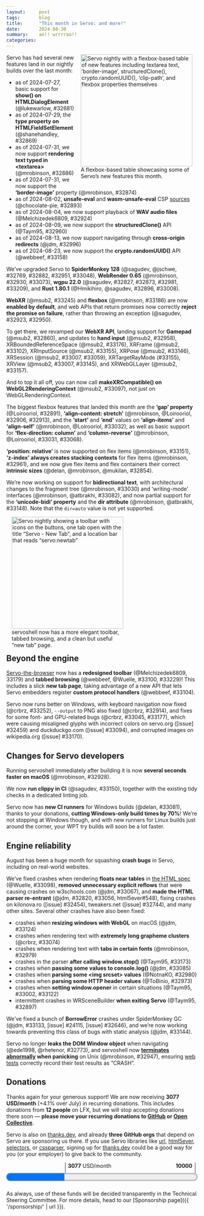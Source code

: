 ```yaml
---
layout:     post
tags:       blog
title:      "This month in Servo: and more!"
date:       2024-08-30
summary:    ao!! wrrrrao!!
categories:
---
```


<figure class="_figr"><a href="{{ '/img/blog/features-august-2024.png' | url }}"><img src="{{ '/img/blog/features-august-2024.png' | url }}"
    alt="Servo nightly with a flexbox-based table of new features including textarea text, ‘border-image’, structuredClone(), crypto.randomUUID(), ‘clip-path’, and flexbox properties themselves"></a>
<figcaption>A flexbox-based table showcasing some of Servo’s new features this month.</figcaption></figure>

Servo has had several new features land in our nightly builds over the last month:

- as of 2024-07-27, basic support for **show() on HTMLDialogElement** (@lukewarlow, #32681)
- as of 2024-07-29, the **type property on HTMLFieldSetElement** (@shanehandley, #32869)
- as of 2024-07-31, we now support **rendering text typed in &lt;textarea>** (@mrobinson, #32886)
- as of 2024-07-31, we now support the **‘border-image’** property (@mrobinson, #32874)
- as of 2024-08-02, **unsafe-eval** and **wasm-unsafe-eval** CSP [sources](https://developer.mozilla.org/en-US/docs/Web/HTTP/Headers/Content-Security-Policy/Sources) (@chocolate-pie, #32893)
- as of 2024-08-04, we now support playback of **WAV audio files** (@Melchizedek6809, #32924)
- as of 2024-08-09, we now support the **structuredClone()** API (@Taym95, #32960)
- as of 2024-08-13, we now support navigating through **cross-origin redirects** (@jdm, #32996)
- as of 2024-08-23, we now support the **crypto.randomUUID()** API (@webbeef, #33158)

We’ve upgraded Servo to **SpiderMonkey 128** (@sagudev, @jschwe, #32769, #32882, #32951, #33048), **WebRender 0.65** (@mrobinson, #32930, #33073), **wgpu 22.0** (@sagudev, #32827, #32873, #32981, #33209), and **Rust 1.80.1** (@Hmikihiro, @sagudev, #32896, #33008).

**WebXR** (@msub2, #33245) and **flexbox** (@mrobinson, #33186) are now **enabled by default**, and web APIs that return promises now correctly **reject the promise on failure**, rather than throwing an exception (@sagudev, #32923, #32950).

To get there, we revamped our **WebXR API**, landing support for **Gamepad** (@msub2, #32860), and updates to **hand input** (@msub2, #32958), XRBoundedReferenceSpace (@msub2, #33176), XRFrame (@msub2, #33102), XRInputSource (@msub2, #33155), XRPose (@msub2, #33146), XRSession (@msub2, #33007, #33059), XRTargetRayMode (#33155), XRView (@msub2, #33007, #33145), and XRWebGLLayer (@msub2, #33157).

And to top it all off, you can now call **makeXRCompatible() on WebGL2RenderingContext** (@msub2, #33097), not just on WebGLRenderingContext.

The biggest flexbox features that landed this month are the **‘gap’ property** (@Loirooriol, #32891), **‘align-content: stretch’** (@mrobinson, @Loirooriol, #32906, #32913), and the **‘start’** and **‘end’** values on **‘align-items’** and **‘align-self’** (@mrobinson, @Loirooriol, #33032), as well as basic support for **‘flex-direction: column’** and **‘column-reverse’** (@mrobinson, @Loirooriol, #33031, #33068).

**‘position: relative’** is now supported on flex items (@mrobinson, #33151), **‘z-index’ always creates stacking contexts** for flex items (@mrobinson, #32961), and we now give flex items and flex containers their correct **intrinsic sizes** (@delan, @mrobinson, @mukilan, #32854).

We’re now working on support for **bidirectional text**, with architectural changes to the fragment tree (@mrobinson, #33030) and ‘writing-mode’ interfaces (@mrobinson, @atbrakhi, #33082), and now partial support for the **‘unicode-bidi’ property** and the **dir attribute** (@mrobinson, @atbrakhi, #33148).
Note that the `dir=auto` value is not yet supported.

<figure class="_figl"><a href="{{ '/img/blog/servoshell-august-2024.png' | url }}"><img src="{{ '/img/blog/servoshell-august-2024.png' | url }}"
    alt="Servo nightly showing a toolbar with icons on the buttons, one tab open with the title “Servo - New Tab”, and a location bar that reads “servo:newtab”"></a>
<figcaption>servoshell now has a more elegant toolbar, tabbed browsing, and a clean but useful “new tab” page.</figcaption></figure>

## <span class=_floatmin></span>Beyond the engine

[Servo-the-browser](https://book.servo.org/running-servoshell.html) now has a **redesigned toolbar** (@Melchizedek6809, 33179) and **tabbed browsing** (@webbeef, @Wuelle, #33100, #33229)!
This includes a slick **new tab page**, taking advantage of a new API that lets Servo embedders register **custom protocol handlers** (@webbeef, #33104).

Servo now runs better on Windows, with keyboard navigation now fixed (@crbrz, #33252), `--output` to PNG also fixed (@crbrz, #32914), and fixes for some font- and GPU-related bugs (@crbrz, #33045, #33177), which were causing misaligned glyphs with incorrect colors on servo<!-- no link -->.org ([issue] #32459) and duckduckgo<!-- no link -->.com ([issue] #33094), and corrupted images on wikipedia<!-- no link -->.org ([issue] #33170).

## Changes for Servo developers

Running servoshell immediately after building it is now **several seconds faster on macOS** (@mrobinson, #32928).

We now **run clippy in CI** (@sagudev, #33150), together with the existing tidy checks in a dedicated linting job.

Servo now has **new CI runners** for Windows builds (@delan, #33081), thanks to your donations, **cutting Windows-only build times by 70%**!
We’re not stopping at Windows though, and with new runners for Linux builds just around the corner, your WPT try builds will soon be a lot faster.

## Engine reliability

August has been a huge month for squashing **crash bugs** in Servo, including on real-world websites.

We’ve fixed crashes when rendering **floats near tables** in [the HTML spec](https://html.spec.whatwg.org) (@Wuelle, #33098), **removed unnecessary explicit reflows** that were causing crashes on w3schools<!-- no link -->.com (@jdm, #33067), and **made the HTML parser re-entrant** (@jdm, #32820, #33056, html5ever#548), fixing crashes on kilonova<!-- no link -->.ro ([issue] #32454), tweakers<!-- no link -->.net ([issue] #32744), and many other sites.
Several other crashes have also been fixed:

- crashes when **resizing windows with WebGL** on macOS (@jdm, #33124)
- crashes when rendering text with **extremely long grapheme clusters** (@crbrz, #33074)
- crashes when rendering text with **tabs in certain fonts** (@mrobinson, #32979)
- crashes in the parser **after calling window.stop()** (@Taym95, #33173)
- crashes when **passing some values to console.log()** (@jdm, #33085)
- crashes when **parsing some &lt;img srcset> values** (@NotnaKO, #32980)
- crashes when **parsing some HTTP header values** (@ToBinio, #32973)
- crashes when **setting window.opener** in certain situations (@Taym95, #33002, #33122)
- intermittent crashes in WRSceneBuilder **when exiting Servo** (@Taym95, #32897)

We’ve fixed a bunch of **BorrowError** crashes under SpiderMonkey GC (@jdm, #33133, [issue] #24115, [issue] #32646), and we’re now working towards preventing this class of bugs with static analysis (@jdm, #33144).

Servo no longer **leaks the DOM Window object** when navigating (@ede1998, @rhetenor, #32773), and servoshell now **[terminates abnormally](https://pubs.opengroup.org/onlinepubs/9799919799/functions/V2_chap02.html#tag_16_04_03_01) when panicking** on Unix (@mrobinson, #32947), ensuring [web tests](https://book.servo.org/hacking/testing.html) correctly record their test results as “CRASH”.

## Donations

Thanks again for your generous support!
We are now receiving **3077 USD/month** (+4.1% over July) in recurring donations.
This includes donations from **12 people** on LFX, but we will stop accepting donations there soon — **please move your recurring donations to [GitHub](https://github.com/sponsors/servo) or [Open Collective](https://opencollective.com/servo)**.

Servo is also on [thanks.dev](https://thanks.dev), and already **three GitHub orgs** that depend on Servo are sponsoring us there.
If you use Servo libraries like [url](https://crates.io/crates/url/reverse_dependencies), [html5ever](https://crates.io/crates/html5ever/reverse_dependencies), [selectors](https://crates.io/crates/selectors/reverse_dependencies), or [cssparser](https://crates.io/crates/cssparser/reverse_dependencies), signing up for [thanks.dev](https://thanks.dev) could be a good way for you (or your employer) to give back to the community.

<figure class="_fig" style="width: 100%; margin: 1em 0;"><div class="_flex" style="height: calc(1lh + 3em); flex-flow: column nowrap; text-align: left;">
    <div style="position: relative; text-align: right;">
        <div style="position: absolute; margin-left: calc(100% * 3077 / 10000); padding-left: 0.5em;"><strong>3077</strong> USD/month</div>
        <div style="position: absolute; margin-left: calc(100% * 3077 / 10000); height: calc(1lh + 1.5em); border-left: 1px solid;"></div>
        <div style="position: absolute; margin-left: calc(100% - 0.5em); height: calc(1lh + 1.5em); border-left: 1px solid;"></div>
        <div style="padding-right: 1em;"><strong>10000</strong><!-- USD/month --></div>
    </div>
    <progress value="3077" max="10000" style="transform: scale(3); transform-origin: top left; width: calc(100% / 3);"></progress>
</div></figure>

As always, use of these funds will be decided transparently in the Technical Steering Committee.
For more details, head to our [Sponsorship page]({{ '/sponsorship/' | url }}).

<!--
- DONE donations 3077/month (+4.1%)
    - DONE opencollective 1637.00/month
    - DONE github 1313.00/month
    - DONE lfx 127.00/month (10+10+10+10+10+10+25+5+12+5+10+10)
    - DONE self-hosted ci runners
- upgrades
    - DONE mozjs 115 → 128 32769 32882 32951 33048
    - DONE webrender 0.64 → 0.65 32930 33073
    - DONE wgpu 22 32827 32873 32981 33209
        - better exception handling 32925
    - DONE rust 1.78.0 → 1.80.1 32896 33008
- rendering
    - DONE typing in textarea 32886
    - DONE wav playback 32924
    - DONE cross-origin redirects 32996
    - ‘clip-path: [<basic-shape> || <shape-box>]’ 33107
    - DONE flex
        - DONE column mode 33031 33068
        - DONE ‘gap’ 32891
        - DONE ‘align-content: stretch’ 32906
        - DONE ‘align-(items|content): (start|end)’ 33032
        - DONE ‘position: relative’ 33151
        - DONE intrinsic sizes 32854
        - DONE ‘z-index’ stacking context fix 32961
        - DONE subpixel fix 32913
        - DONE flexbox enabled by default 33186
    - DONE bidi
        - DONE physical geometry 33030
        - DONE ‘writing-mode’ access 33082
        - DONE basic support for dir attribute and ‘unicode-bidi’ 33148
    - DONE ‘border-image’ 32874
    - DONE structuredClone() 32960
    - DONE crypto.randomUUID() 33158
    - DONE promise rejection 32923 32950
    - webaudio IIRFilterNode 33001
    - DONE webxr XRInputSource.gamepad 32860
    - DONE webxr XRBoundedReferenceSpace 33176
    - DONE webxr XRSession.interactionMode XRView.isFirstPersonObserver 33007
    - DONE webxr hand input XRFrame XRHandJoint XRHand XRJointSpace 32958
    - DONE webxr XRSession 33059
    - DONE webxr makeXRCompatible now works on WebGL2RenderingContext 33097
    - DONE webxr recommendedViewportScale requestViewportScale XRView 33145
    - DONE webxr predictedDisplayTime XRFrame 33102
    - DONE webxr fixedFoveation getNativeFramebufferScaleFactor 33157
    - DONE webxr XRTargetRayMode XRInputSource 33155
    - DONE webxr XRPose 33146
    - webgpu createComputePipelineAsync() createRenderPipelineAsync() 32636
    - DONE csp unsafe-eval wasm-unsafe-eval 32893
    - DONE basic support for show() method on HTMLDialogElement 32681
    - DONE type property on HTMLFieldSetElement 32869
    - non-tree-structural pseudo-classes 33165
    - DONE webxr enabled by default 33245
- embedding
    - DONE custom protocol handlers 33104
    - additional webrender surfaces 32933
- devtools
    - html tree 32655
    - text nodes? 32884
    - attributes 32888
    - style inspector and computed tab 33025
- DONE servoshell
    - DONE redesigned toolbar 33179
    - DONE tabs 33100 33229
- dev
    - watch out! mediafire fix.rar 33201
    - DONE clippy ci 33150
    - DONE faster build-then-run on macos 32928
    - DONE self-hosted ci runners windows 33081
- platform support
    - DONE windows text/image rendering fixes 33045 33177
    - DONE windows --output to png fix 32914
    - musl? background hang monitor 33153
- DONE rendering/crashes
    - document ordering 32574
    - DONE html parser reentrancy! 32820 33056
    - DONE forced reflows 33067
- DONE crashes and reliability
    - DONE panics now look like crashes in tests 32947
    - DONE gc borrow hazards 33133
        - DONE static analysis 33144
    - DONE resizing window macos 33124
    - DONE large grapheme clusters 33074
    - DONE tabs with certain fonts 32979
    - DONE aborting parser 33173
    - DONE console.log 33085
    - DONE srcset 32980
    - DONE set() method on Headers 32973
    - DONE window.opener setter 33002 33122
    - DONE table layout 33098
    - DONE webrender shutdown 32897
    - iframe removed 32782
    - new AudioContext() with unsupported sampleRate 33023
    - DONE leak CreateProxyWindowHandler 32773
- bustage
    - nixpkgs 32945
    - spaces windows 32936
    - non-ascii windows 32949
    - ci android 32907 32927
    - building for ohos 33029
    - macos apple silicon 33190 33200
- cleanups
    - lazy_static 33046 33047 33049 33060 33065 33078
    - once_cell 33080
    - syn dedupe 33038

>>> 2024-07-26T06:07:44Z
    bc1c71bd4df9424e4cceed9dc8cc38efc591095b	https://github.com/servo/servo/pull/32857	build(deps): bump serde_spanned from 0.6.6 to 0.6.7 (#32857)
    f91792d9c33dc23a7f0d67b0d370ec59f39ca85e	https://github.com/servo/servo/pull/32856	build(deps): bump env_filter from 0.1.1 to 0.1.2 (#32856)
    4afa382733517e2c875744ab922ab36caf80ed19	https://github.com/servo/servo/pull/32855	build(deps): bump toml_datetime from 0.6.6 to 0.6.7 (#32855)
+   ad74bfc4ea70f052939163f2404bf543131d06d3	https://github.com/servo/servo/pull/32827	webgpu: Update wgpu to 22.0 (#32827)
>>> 2024-07-27T06:02:22Z
    9f151faf1d97b90e1e07e8a21861a2d5050ab73f	https://github.com/servo/servo/pull/32865	build(deps): bump webxr from `11a3727` to `89d7027` (#32865)
    bdc07eab752a462379f881cdad5a4e3c8ad78d28	https://github.com/servo/servo/pull/32864	build(deps): bump version_check from 0.9.4 to 0.9.5 (#32864)
    b6f1e3b22d076a9b52691bf641fe4ba55df4470f	https://github.com/servo/servo/pull/32861	dependencies: Upgrade `cookie` and rename Servo's `Cookie` to `ServoCookie` (#32861)
+   8f377a0cb144b32182938f2210360a9a124e2b16	https://github.com/servo/servo/pull/32681	Partially implement dialog.show() (#32681)
+   902bf5733139ba6269e4f10c52ae62e0eea4a4c0	https://github.com/servo/servo/pull/32655	DevTools: Show HTML tree (#32655)
    f7448b5d6121339508a5cbc31e1da2db704da371	https://github.com/servo/servo/pull/32862	Remove the WebXR dependency on ancient `time@0.1` crate (#32862)
    eac54183c154ca044f98e9d74aa51892f73c0085	https://github.com/servo/servo/pull/32859	clippy: components/script/realms (#32859)
>>> 2024-07-28T06:08:04Z
>>> 2024-07-29T06:08:11Z
+   ed8def28960fd64fa0d00bd67731d594c1042747	https://github.com/servo/servo/pull/32869	Add the type IDL attribute to htmlfieldsetelement (#32869)
    bc75bf4cfa42d627309bd003dbb6dab3f3233dfd	https://github.com/servo/servo/pull/32868	Remove treatment of whitespace in the construction of a for data entry list, move it to the encoding stage (#32868)
>>> 2024-07-30T06:05:57Z
+   29a4cca42d01ab7acf6610362cd1165d2c2e85f7	https://github.com/servo/servo/pull/32882	Update mozjs again (#32882)
    a295c3e8aac1afa76307595613feb9ce8e2398ae	https://github.com/servo/servo/pull/32881	build(deps): bump serde_json from 1.0.120 to 1.0.121 (#32881)
    4fa1daa2451270018f14acc64ce88db0c824e323	https://github.com/servo/servo/pull/32879	build(deps): bump tokio from 1.39.1 to 1.39.2 (#32879)
    15f7db273f8ec987c19429ac9ba01bb626cf93b8	https://github.com/servo/servo/pull/32878	build(deps): bump cc from 1.1.6 to 1.1.7 (#32878)
    d8c09b8b1412dab29f5584e0691423e0b976458e	https://github.com/servo/servo/pull/32876	build(deps): bump num_enum from 0.7.2 to 0.7.3 (#32876)
    33bf31f2122322a5df3d090e2fe6e23ad14cc423	https://github.com/servo/servo/pull/32877	build(deps): bump webxr from `89d7027` to `93ee726` (#32877)
+   c5fe64a59454be739f9d09a088f900656965f559	https://github.com/servo/servo/pull/32873	webgpu: update wgpu again (#32873)
    976850d92de1dfcf80a06428f9491fa64241f347	https://github.com/servo/servo/pull/32875	Fix debugmozjs compilation (#32875)
+   d132a0273d17a140a916bb4c73cdb1d81fee1d2d	https://github.com/servo/servo/pull/32769	Update mozjs (SpiderMonkey) to 128.0 (#32769)
>>> 2024-07-31T06:02:33Z
    f86493cd7ef78a0a7bbe78f0047cd695d4f956e2	https://github.com/servo/servo/pull/32890	Enable flexbox for css-align tests (#32890)
    c69d59259e06490de002e00c084a5b59e1c14e7f	https://github.com/servo/servo/pull/32894	build(deps): bump ppv-lite86 from 0.2.17 to 0.2.19 (#32894)
    506096222fe127a7b10974c1cf49580f08276db0	https://github.com/servo/servo/pull/32895	build(deps): bump toml_datetime from 0.6.7 to 0.6.8 (#32895)
+   a64f75b62f3cd1c12219dbb44ac40c1104de63ef	https://github.com/servo/servo/pull/32886	layout: Fix display of new text in `textarea` elements (#32886)
+   c06a6a764ea568be5faade665302aa23ca64304c	https://github.com/servo/servo/pull/32884	DevTools: Inline text and clean whitespace (#32884)
+   e23dc0bf6f5ed6dec0537a3f4f1c668937c87246	https://github.com/servo/servo/pull/32874	layout: Port `border-image` support for legacy layout (#32874)
>>> 2024-08-01T06:14:12Z
    b4e1ec441254daf2df75f84347480a9afb9f4779	https://github.com/servo/servo/pull/32902	build(deps): bump bytemuck from 1.16.1 to 1.16.3 (#32902)
    b94e7e00a900834626ed0dab4e7fb45dc6bbf2f0	https://github.com/servo/servo/pull/32901	build(deps): bump bytes from 1.6.1 to 1.7.0 (#32901)
    4a7b50fedb840e123da21044c08e89f2165f6da3	https://github.com/servo/servo/pull/32900	build(deps): bump target-lexicon from 0.12.15 to 0.12.16 (#32900)
+   ca6169990ea8b429bbb8c11e4dcc9d8c6f59c7dd	https://github.com/servo/servo/pull/32891	Implement gaps in flexbox layout (#32891)
>>> 2024-08-02T06:17:24Z
+   5963695664a6c0112bded05c9af9bbfa2224d411	https://github.com/servo/servo/pull/32773	fix: Memory leak from CreateProxyWindowHandler (#32773)
    501950c2e33d421ad1a38fa095fa7aae610fd3aa	https://github.com/servo/servo/pull/32908	build(deps): bump indexmap from 2.2.6 to 2.3.0 (#32908)
+   92866ab911cb65d09b6b46bc1fb26868854cbafe	https://github.com/servo/servo/pull/32893	enhance: Add support for `unsafe-eval` and `wasm-unsafe-eval` (#32893)
+   2cf207ddc8133f1abb85704d2d0eee9e26b52723	https://github.com/servo/servo/pull/32907	Free some space on android runners (#32907)
    0ff4398380c58d2402765c0ca017c0d12b25cd5c	https://github.com/servo/servo/pull/32905	Update mozjs to fix enforcerange for 64bit numbers (#32905)
>>> 2024-08-03T06:12:23Z
    1e510e8de7ae6d9e2c490362dbfb935374e233f5	https://github.com/servo/servo/pull/32918	build(deps): bump regex from 1.10.5 to 1.10.6 (#32918)
    69a716a4ce1518aced772b2f343edf13e6e0144c	https://github.com/servo/servo/pull/32919	build(deps): bump bytes from 1.7.0 to 1.7.1 (#32919)
    3699aa0c185a38b682dfd916e99e2d0f0347f28b	https://github.com/servo/servo/pull/32916	build(deps): bump serde_json from 1.0.121 to 1.0.122 (#32916)
    72b3fd56e165f80b92ba35b787d4aa7899f6cc8c	https://github.com/servo/servo/pull/32910	script: Fix two build warnings about unused imports (#32910)
+   974c9dc89a70ff341c19d751a8d7c00c81989dea	https://github.com/servo/servo/pull/32854	layout: Compute intrinsic sizes for flex items and flex containers (#32854)
    7495ba20a51fb2bea033d115e98db5ea07e68a4b	https://github.com/servo/servo/pull/32909	Select servo feature on servo_arc (#32909)
>>> 2024-08-04T06:06:53Z
+   7c2c383bb1fb15dfeea1e0f33af2e42b407af4e1	https://github.com/servo/servo/pull/32914	Fix save to image on Windows (#32914)
    bb176514c64b50011ee0be5cfb10f0cbce48cd93	https://github.com/servo/servo/pull/32926	Pass AppInfo to OpenXrDiscovery (#32926)
+   f3fe11c382d85f47f2adf3099a3b92c4202c52f1	https://github.com/servo/servo/pull/32924	Enabled WAV decoding support in gstreamer (#32924)
+   f3bec0aed386615e850b9e24b74c697624c32bce	https://github.com/servo/servo/pull/32923	bindings: Convert certain Exceptions into Promise rejections (#32923)
+   fd832816572e26cafb8207d3710bd704f2617758	https://github.com/servo/servo/pull/32860	Implement WebXR Gamepads Module (#32860)
    0672eca7496bd54001e4625f7987d3e4053a3914	https://github.com/servo/servo/pull/32917	build(deps): bump malloc_size_of_derive from 0.1.2 to 0.1.3 (#32917)
>>> 2024-08-05T06:07:48Z
+   5e59988c87c40e84b0228021798455175699e824	https://github.com/servo/servo/pull/32925	webgpu: Use wgpu's instead of string errors and update limits handling (#32925)
+   b366a02318def70948f8ff6ed321e433b721ece4	https://github.com/servo/servo/pull/32928	build: Speed up first run after build on macOS (#32928)
+   8052027dd497241157fc74365c5c78fde028b8a0	https://github.com/servo/servo/pull/32927	ci: allow android builds on forks to skip keystore configuration (#32927)
>>> 2024-08-06T06:08:20Z
+   b50c1cfaaab6eb7bbef4327a7cdca540a29cbddb	https://github.com/servo/servo/pull/32945	Nix: Bump nixpkgs (#32945)
    1e30642d75bac6f545803d50a08a4d8f79aae123	https://github.com/servo/servo/pull/32944	build(deps): bump ttf-parser from 0.24.0 to 0.24.1 (#32944)
    83821fdec51918b0829e2fba5cbb86fe425e24ee	https://github.com/servo/servo/pull/32943	build(deps): bump xml-rs from 0.8.20 to 0.8.21 (#32943)
    a33b66ade5f577e0d85483ca10ec232f361d2d27	https://github.com/servo/servo/pull/32941	build(deps): bump serde_test from 1.0.176 to 1.0.177 (#32941)
    551fbdd092dab4013b667238174118b96a195275	https://github.com/servo/servo/pull/32940	build(deps): bump ppv-lite86 from 0.2.19 to 0.2.20 (#32940)
    a348e68086cd2628e316388f46692cc8d99fa59f	https://github.com/servo/servo/pull/32939	build(deps): bump flate2 from 1.0.30 to 1.0.31 (#32939)
    2443b1784855fe7c4b849aee4338bc5706331462	https://github.com/servo/servo/pull/32938	build(deps): bump tempfile from 3.10.1 to 3.11.0 (#32938)
    6ae64b2716285d419fc6dcce65e2a82a2cea03cd	https://github.com/servo/servo/pull/32937	build(deps): bump scc from 2.1.7 to 2.1.8 (#32937)
+   0ce9ce8dc02a9812795174890b507a7a7fb72fd4	https://github.com/servo/servo/pull/32936	mach: Add support for paths with spaces on Windows (#32936)
+   f1602005a085ec279a7280ccae1ea3ceffdb0eca	https://github.com/servo/servo/pull/32930	deps: Upgrade to WebRender 0.65 (#32930)
+   babc844c93755e032e724adb81cfb235090c4fdb	https://github.com/servo/servo/pull/32888	DevTools: Allow modification of attributes (#32888)
+   4d49b04668c3793bbb5dd8460a9d6f55d7f6538e	https://github.com/servo/servo/pull/32933	Add surface methods to RenderingContext (#32933)
    45aa296b2658e47eea38134298351a20a74e0fa6	https://github.com/servo/servo/pull/32932	build: Fix a print statement when repackaging GStreamer (#32932)
    10b06f01292a4d9b7d73a41fe134ad355e05b2a0	https://github.com/servo/servo/pull/32911	layout: Improve documentation and code structure in `FlexItemBox::automatic_min_size` (#32911)
>>> 2024-08-07T06:24:11Z
+   a3f588832b104421030c162cd782df02b055bf08	https://github.com/servo/servo/pull/32951	Bump mozjs-sys to 128.0-6 (#32951)
    d2e620e03e5bf90710e2b2dad19514ace945548b	https://github.com/servo/servo/pull/32955	build(deps): bump bytemuck from 1.16.1 to 1.16.3 (#32955)
    63265b8c475dd333ab26c2647d7ec6c2a0a17417	https://github.com/servo/servo/pull/32954	build(deps): bump target-lexicon from 0.12.15 to 0.12.16 (#32954)
+   c9fbe018f18d1cff8a4b30261ea4b1e981ef435b	https://github.com/servo/servo/pull/32947	testing: Trigger a crash more reliably when panicking and hard fail is active (#32947)
    89d20fc40116e9a35ed4fe2b5ee07e0382babc19	https://github.com/servo/servo/pull/32953	build(deps): bump toml_datetime from 0.6.7 to 0.6.8 (#32953)
    49aa129d22a8d9c61aceb638e9c58f7ff79b512b	https://github.com/servo/servo/pull/32952	build(deps): bump scc from 2.1.8 to 2.1.9 (#32952)
+   68f4b359c53b241e0ef82b640e84d8de70cfb805	https://github.com/servo/servo/pull/32950	Add exception to rejection logic in `generic_call` (#32950)
+   1d464a576a6506196ff10e2c5bbee1969272fc54	https://github.com/servo/servo/pull/32906	layout: Add support for `align-content: stretch` (#32906)
+   3800922cde6f1c5698a931183de9dbcd3d5d7e4e	https://github.com/servo/servo/pull/32897	Fix panic in Webrender during shutdown (#32897)
+   28430bad0e7a4d4c11710d61fbaf1c598bffa87d	https://github.com/servo/servo/pull/32949	Fix visual_studio.py to call vswhere with -utf8 (#32949)
    3f339d6856283dc4839f6378df5df1ddbedcb5d6	https://github.com/servo/servo/pull/32946	webrender_traits: update closure in with_front_buffer to FnOnce (#32946)
    23df681479e20d099abae2852c2107b395fb09a1	https://github.com/servo/servo/pull/32942	build(deps): bump winapi-util from 0.1.8 to 0.1.9 (#32942)
>>> 2024-08-08T06:07:41Z
    1379cd5779657774a14303ff26269df2a03bb3aa	https://github.com/servo/servo/pull/32965	build(deps): bump tempfile from 3.11.0 to 3.12.0 (#32965)
    db23bc7b121e85c79ab5fb93a55f9b751352e542	https://github.com/servo/servo/pull/32964	build(deps): bump object from 0.36.2 to 0.36.3 (#32964)
    206d515c32b4541be59d8a0f1f88c5b7ca2ffa25	https://github.com/servo/servo/pull/32963	build(deps): bump cc from 1.1.7 to 1.1.8 (#32963)
+   3fca6e015f1f0e9e375a87d41f37fe56720cfaa5	https://github.com/servo/servo/pull/32782	script: Properly handle removed iframes in `GlobalScope::get_referrer` (#32782)
    9cb0e74cdca0c42b8c47a555de24eb1caffbca14	https://github.com/servo/servo/pull/32959	Update web-platform-tests to revision b'3634d5a63f2fa3969616396d95537c91c3348fe5' (#32959)
+   3c271fb2989fa838473ab006397c7a9d8c3b4b21	https://github.com/servo/servo/pull/32896	Update to rust 1.80.0 (#32896)
>>> 2024-08-09T06:15:38Z
+   24b1404d12be64db5b173f5648de71a1bcf7792e	https://github.com/servo/servo/pull/32981	Update wgpu (#32981)
    77ce73e4c60b180f2d951abb1e85008c73c10524	https://github.com/servo/servo/pull/32983	build(deps): bump serde from 1.0.204 to 1.0.205 (#32983)
+   8fab6911d16577bf98f5179dab7e0d75e57bc5ba	https://github.com/servo/servo/pull/32973	script: dont unwrap in header set (#32973)
+   b8cf0cf9afa03d5e2ba3f8a4727e4de00ab63eb2	https://github.com/servo/servo/pull/32636	webgpu: Implement proper async pipeline creation and GPUPipelineError (#32636)
+   08eb4faf4d2805283137a19739b092cd7ddff600	https://github.com/servo/servo/pull/32960	Initial structuredClone implementation (#32960)
    f989d3776eca7c4a21f03a406a11c1b1228b285e	https://github.com/servo/servo/pull/32966	separate Queue&Device Id (#32966)
    a5df51ea56dd7116b5fb95acd9c88f123bdebbfc	https://github.com/servo/servo/pull/32956	Refine crown annotations for HTML parser. (#32956)
>>> 2024-08-10T06:15:44Z
    2ebb71f08a9e2521a2fd277c2bc2b54b9e21dd8d	https://github.com/servo/servo/pull/32991	Set the cfg properly for the production-stripped profile (#32991)
+   a1d3649f7c282aec9220ab67b203297fe33e5a07	https://github.com/servo/servo/pull/32574	Fix ordering of documents (#32574)
    c6a6319502c3df4bf401d394a27854aa1f267658	https://github.com/servo/servo/pull/32982	build(deps): bump windows-sys from 0.52.0 to 0.59.0 (#32982)
    4eae4e29fa92d1684e5a1dcff1d4a12020a284af	https://github.com/servo/servo/pull/32984	Fix incorrect target_os value. (#32984)
>>> 2024-08-11T06:01:54Z
    1af3ad8a7466a372c9e9f39f0d06e973a75a427e	https://github.com/servo/servo/pull/33000	Update web-platform-tests to revision b'3b3beee1bf2469013583bafe702f2d4821d76c1f' (#33000)
    71898dae179df6b873994211611aee4884cdc974	https://github.com/servo/servo/pull/32993	build(deps): bump filetime from 0.2.23 to 0.2.24 (#32993)
    1a58dba03ecaa5b67df47b3e7c7c592cadb6f145	https://github.com/servo/servo/pull/32998	Use correct feature name for JS backtraces. (#32998)
>>> 2024-08-12T06:18:51Z
+   5520a9eb5089d8441718162452848159ed51ffca	https://github.com/servo/servo/pull/33001	webaudio: Implement IIRFilterNode (#33001)
>>> 2024-08-13T06:24:20Z
    4744debdfd5e829c753c46a7f8088576b79dbd96	https://github.com/servo/servo/pull/33021	build(deps): bump serde_json from 1.0.122 to 1.0.124 (#33021)
    2d52b51e763a487016d2a5d95be5fd61f32ef60e	https://github.com/servo/servo/pull/33019	build(deps): bump xcursor from 0.3.6 to 0.3.8 (#33019)
    f33190ae7943660abe247a35c07d989a72139544	https://github.com/servo/servo/pull/33020	build(deps): bump mio from 1.0.1 to 1.0.2 (#33020)
    26cd4a84e53398df0328b0dce4600859fad1290c	https://github.com/servo/servo/pull/33018	build(deps): bump serde from 1.0.205 to 1.0.206 (#33018)
    3f1149fbdd8d6543e71a25e9c936dd0fa8d7508a	https://github.com/servo/servo/pull/33016	build(deps): bump scc from 2.1.9 to 2.1.13 (#33016)
    d0b5080b5e4409759d942a8cc8f910f001103dfc	https://github.com/servo/servo/pull/33014	build(deps): bump syn from 2.0.72 to 2.0.74 (#33014)
    1f3c193339f0d0a6a3f486894c2d35e5cccd11f9	https://github.com/servo/servo/pull/33017	build(deps): bump core-foundation-sys from 0.8.6 to 0.8.7 (#33017)
    ebf28fc7844d84c5d8098c1adbb452299ad8115b	https://github.com/servo/servo/pull/33015	build(deps): bump polling from 3.7.2 to 3.7.3 (#33015)
    93b43703e63c423a0e309ce28f73d3c51917dc6e	https://github.com/servo/servo/pull/33013	build(deps): bump cc from 1.1.8 to 1.1.10 (#33013)
+   564ba5969f1fb7a609e1ffc2a8f1b7ae48744ee8	https://github.com/servo/servo/pull/32961	layout: Non-auto `z-index` should always make stacking contexts for flex items (#32961)
+   d29e937f7e1f246f069c001ab60846c74046630c	https://github.com/servo/servo/pull/33008	Update Rust to 1.80.1 (#33008)
+   df8ccafa7c01c162bebd00aefe557a1bfc0f300b	https://github.com/servo/servo/pull/33002	Fix: Return error and avoid panicking in SetOpener function (#33002)
    a797969efed10c46c7cf93e5eb7a03b52d6ca7bc	https://github.com/servo/servo/pull/33004	Replace the lazy_static crate whth `std::sync::LazyLock` in components/script (#33004)
+   f38d1574bcb27449b8878192ac0ea3ba2ce824e7	https://github.com/servo/servo/pull/32996	Allow navigations that include cross-origin redirects to succeed. (#32996)
>>> 2024-08-14T06:09:01Z
+   3aef023368d522251d72443e1b5c03c2fc3208d3	https://github.com/servo/servo/pull/33029	ohos: Fix x86_64-unknown-linux-ohos (#33029)
+   478d95d2454f15184b45c5887af05c1cf51d2b23	https://github.com/servo/servo/pull/33038	Dedupliate `syn` (#33038)
    fb6b56cdda03d2bf218ec079a5298a9ce8c9eb4e	https://github.com/servo/servo/pull/33035	build(deps): bump cpufeatures from 0.2.12 to 0.2.13 (#33035)
    c922ab4b5233e55c9ddbebccbe544a2051d85ead	https://github.com/servo/servo/pull/33040	build(deps): bump serde from 1.0.206 to 1.0.207 (#33040)
    a0a83bad961a57466cd33ef71f4a7a4e15859080	https://github.com/servo/servo/pull/33039	build(deps): bump js-sys from 0.3.69 to 0.3.70 (#33039)
    0c276aeea593bb0e19d19a836b4adb1358ffc0d9	https://github.com/servo/servo/pull/33037	build(deps): bump scc from 2.1.13 to 2.1.14 (#33037)
    89c456b6d1da549139b0a25506f0ab4f36a168a5	https://github.com/servo/servo/pull/33036	build(deps): bump wasm-bindgen from 0.2.92 to 0.2.93 (#33036)
    3c19982040f6337637645b8c843cfbe4fd16601b	https://github.com/servo/servo/pull/33033	ci: Only export WPT test changes on the `main` branch (#33033)
+   8582678e4b97818629d5039a28b7fc6de0b23a9d	https://github.com/servo/servo/pull/32913	Properly handle subpixel units when dividing space between flex lines (#32913)
    5d6840873a53c57432ee6f48338d5c5261f12905	https://github.com/servo/servo/pull/33026	clippy: Fix missing indentation in comments and remove on unecessary cast (#33026)
    ea5cf751696ec8c24e7303b042d534a32c2a9a24	https://github.com/servo/servo/pull/33003	clippy: Fix various clippy warnings throughout the code  (#33003)
+   0d137d276a3a2ad3749750c0e34ebbfd91511106	https://github.com/servo/servo/pull/33007	webxr: Add missing IDL members from AR Module (#33007)
>>> 2024-08-15T06:08:05Z
+   a6638c195242105ec4cf840dd435d68a08c93843	https://github.com/servo/servo/pull/33048	Update mozjs and use release libz-sys (#33048)
+   825d6f10e9cc837219aaa4db480405a31c5388a7	https://github.com/servo/servo/pull/32958	webxr: Update hand input to match latest spec (#32958)
    057873c94a016b00d205f342d8929eb50365ac91	https://github.com/servo/servo/pull/33054	Remove unused constant from `components/net/fetch/methods.rs` (#33054)
    c438bfddd0528c3b3b0e5775be151d5d8c3e873e	https://github.com/servo/servo/pull/33053	build(deps): bump indexmap from 2.3.0 to 2.4.0 (#33053)
    6b0680c779bdb744f22cf572458cbd7810a147ee	https://github.com/servo/servo/pull/33052	build(deps): bump web-sys from 0.3.69 to 0.3.70 (#33052)
    d3209040ced94230298acc1c9173eca5f860ab18	https://github.com/servo/servo/pull/33051	build(deps): bump cc from 1.1.10 to 1.1.11 (#33051)
    cfbc10aefeab22c213be19d5c3bdfb910d0aa2c9	https://github.com/servo/servo/pull/33050	build(deps): bump wasm-bindgen-futures from 0.4.42 to 0.4.43 (#33050)
+   ad85dd10e3aa6124e3f8a9504d9c6efa178b8d34	https://github.com/servo/servo/pull/33049	Replace lazy_static with std::sync::LazyLock in components/fonts (#33049)
+   7633bdccd229eeba46bba9508564a96066fd4f91	https://github.com/servo/servo/pull/33031	layout: Initial implementation of `flex-direction: column` and `column-reverse` (#33031)
+   c059bab6f4aa920326167b861a3ae17f53001070	https://github.com/servo/servo/pull/33047	Dont use lazy static to construct mutexes (#33047)
+   d941d2fd67e7c2cd9859ae743c76b0238679bfe4	https://github.com/servo/servo/pull/33030	layout: Convert the FragmentTree to physical geometry (#33030)
+   65f90ff1fd82758aa7644ada7bb75d34291c363f	https://github.com/servo/servo/pull/33046	Replace the lazy_static crate with std::sync::LazyLock in components/net (#33046)
    6be99241c64bb5c8c4df6be3c37a5f53829cd499	https://github.com/servo/servo/pull/33043	Fix warnings after latest rust upgrade (#33043)
    380348e4df8211838680dedb76c117f101ee9bba	https://github.com/servo/servo/pull/33041	build(deps): bump tower-service from 0.3.2 to 0.3.3 (#33041)
>>> 2024-08-16T06:12:08Z
+   4cc1b6854616ae5f4b2455aedcd3e1fe9251a6a1	https://github.com/servo/servo/pull/33078	Remove lazy static (#33078)
    4b3ed4b68489342f41693243b25711079070dcd1	https://github.com/servo/servo/pull/33076	 ohos: Fix log filtering (#33076)
+   69185c4af156e66c2b69de1dbb7ff9faf10fd5aa	https://github.com/servo/servo/pull/33056	Ensure parsers initiated from DOMParser always complete. (#33056)
+   3cc91e655f4119d15fa226cabe8e2f66be3d3c58	https://github.com/servo/servo/pull/33067	Remove many explicit reflow calls (#33067)
    a34920b6058016f026c2b710224b9227826fcf85	https://github.com/servo/servo/pull/33072	fix(clippy): Clippy suggestions in components/script/dom/* (#33072)
    386a067c4b83b9fd60200e07c9668aba2a667944	https://github.com/servo/servo/pull/33071	build(deps): bump is-terminal from 0.4.12 to 0.4.13 (#33071)
    0710209557e4048137b1030da566c6bd5d1e133e	https://github.com/servo/servo/pull/33070	build(deps): bump serde_json from 1.0.124 to 1.0.125 (#33070)
    bcfc642f2f7a0b0e329230637a914fc7b3fc1999	https://github.com/servo/servo/pull/33069	build(deps): bump cc from 1.1.11 to 1.1.12 (#33069)
    e4d0af8d9120d8172c270becd81e1c25c51ba478	https://github.com/servo/servo/pull/33066	build(deps): bump serde from 1.0.207 to 1.0.208 (#33066)
+   016ff5dfa67d05b5c5d1d3fc42bf9f4fbeb537c1	https://github.com/servo/servo/pull/33065	Replace lazy_static crate with `std::sync::LazyLock` in layout and config (#33065)
    c01b733523085bb9365601c252b7b49154383631	https://github.com/servo/servo/pull/33062	Update codegen for GetOpener:inRealms in Bindings.conf (#33062)
+   86c4e014b40805ba7048f6357e4276680d3a7451	https://github.com/servo/servo/pull/33060	Replace the lazy_static crate with `std::sync::LazyLock` in components/shared (#33060)
+   8f82b2a7cbc086a6e939c9e0c3a7a3e11e512df5	https://github.com/servo/servo/pull/33045	Use FontInstanceFlags::SUBPIXEL_POSITION for font instances on Windows (#33045)
    97c84b6127bbe56821f8db661e88400cd646526c	https://github.com/servo/servo/pull/32858	ohos/android: Redirect stdout/stderr to `log` sink (#32858)
    353ceb0ffb7aa48bede60e031872218ebaaba839	https://github.com/servo/servo/pull/33058	Update WebXR WPT expectations (#33058)
+   8159f032880e72accba54ce3175062423fcdeef0	https://github.com/servo/servo/pull/33032	layout: Support `start` and `end` values for flexbox `align-self` (#33032)
>>> 2024-08-17T06:09:14Z
+   20273b062af969152635306c3df2a3a1364ac4d1	https://github.com/servo/servo/pull/33059	webxr: Update XRSession to latest spec (#33059)
    f0045a76866f2d56d6a01aaf93ec20177dad778a	https://github.com/servo/servo/pull/33095	remove usage of legacy numeric operations in script (#33095)
    09cac6430bfc98dace01ccf2a0af40c2420a4d19	https://github.com/servo/servo/pull/33091	build(deps): bump libc from 0.2.155 to 0.2.156 (#33091)
    842bd607d42b116b4f717f42c4c3ee81f9fd86e8	https://github.com/servo/servo/pull/33086	build(deps): bump bytemuck_derive from 1.7.0 to 1.7.1 (#33086)
    a8fbfe712f05ed45375592a8ac94f8bbe56046c4	https://github.com/servo/servo/pull/33092	build(deps): bump webxr from `dd76329` to `08a6d70` (#33092)
    23c2040f2b196f596add050ce8e5915762d8390d	https://github.com/servo/servo/pull/33093	build(deps): bump cc from 1.1.12 to 1.1.13 (#33093)
    10e2dc7a63febed33466dfbee16a0e2091b72055	https://github.com/servo/servo/pull/33090	build(deps): bump bytemuck from 1.16.3 to 1.17.0 (#33090)
    c6d6823b85272b7e6bc5146aa2fdb9f11b8e9e4f	https://github.com/servo/servo/pull/33089	build(deps): bump scc from 2.1.14 to 2.1.16 (#33089)
    4bdf6403d072c03573da616c6da9a56007a7a35a	https://github.com/servo/servo/pull/33088	build(deps): bump surfman from 0.9.5 to 0.9.6 (#33088)
+   3829e91662c2f139d9514aa1b5ede4462000f43a	https://github.com/servo/servo/pull/33085	Handle failed string conversions in console.log. (#33085)
+   4df7a1af25b46146fc5a580ad2e50f2ebe91e154	https://github.com/servo/servo/pull/32820	Support HTML parser reentrancy (#32820)
    d44c0f7e5dd9952506dfc491975cc84d7dac111a	https://github.com/servo/servo/pull/33083	mach: remove unused maven packaging code (#33083)
+   0d94a8acd25cd90dd822dce22f7e19706d101e2a	https://github.com/servo/servo/pull/33082	layout: Prepare for bidi by guarding all access to `writing-mode` (#33082)
    3d3621b65265607eaa33f66c9636356a4dfe2ba2	https://github.com/servo/servo/pull/33079	Update stylo for latest changes. (#33079)
+   ce5ebbcf7772afdb82d1cdaf318c3ebd6cee3a10	https://github.com/servo/servo/pull/33073	legacy-layout: Fix display list building after WebRender upgrade (#33073)
+   6816d11f887ea0f72943d900654c999d763772b5	https://github.com/servo/servo/pull/33080	replace once_cell (#33080)
>>> 2024-08-18T06:03:02Z
    db312319ae89989a94d2047b04d3d58809e8887b	https://github.com/servo/servo/pull/33101	fix: Replace callargs_is_constructing with is_constructing method (#33101)
>>> 2024-08-19T06:08:41Z
    e078353bf01aebe5703b29c68ac59304cf6414f7	https://github.com/servo/servo/pull/33112	Fix race in WebXR WPT test setup (#33112)
    a50e6a503e48da26fb270eb54d869bd515557da7	https://github.com/servo/servo/pull/33109	Remove unnecessary `unsafe` block (#33109)
+   a24e92778afd60c775b5145a4ad7dc260fa94b62	https://github.com/servo/servo/pull/33023	fix: add error handling to BaseAudioContext::new_inherited (#33023)
+   1ef3e107bd194fdf0ca1da66d9167046538366d7	https://github.com/servo/servo/pull/33097	Add makeXRCompatible for WebGL2, update WebXR WPT expectations (#33097)
    280063eee2662a1bea925310652f4e9922051afe	https://github.com/servo/servo/pull/33096	Make string formatting more consistent in `CodegenRust.py` (#33096)
    6aee84f0d10e3484b6113907f1b51e7dfe77f0bc	https://github.com/servo/servo/pull/33103	Update data-url to 0.3 (#33103)
>>> 2024-08-20T06:07:56Z
+   91adf39de78626df8c04c89261c4a925e8e7f689	https://github.com/servo/servo/pull/33122	Fix panic in embedded-opener-remove-frame (#33122)
    32a298f3a279161ae2ec8885a17c41246f3677c3	https://github.com/servo/servo/pull/33131	build(deps): bump libc from 0.2.156 to 0.2.158 (#33131)
    9e2536c877d921ced87d35df9fb97a9a7721664c	https://github.com/servo/servo/pull/33130	build(deps): bump syn from 2.0.74 to 2.0.75 (#33130)
    40e0052ef73784de96faab3bd0f6081ae5e641b1	https://github.com/servo/servo/pull/33129	build(deps): bump webxr from `08a6d70` to `474d538` (#33129)
    6a7d5210e9f66dcca6264942d9356b5e6ba60149	https://github.com/servo/servo/pull/33127	build(deps): bump redox_users from 0.4.3 to 0.4.6 (#33127)
    c5751af926ebd6438fc3f49d2529a732bf5cd497	https://github.com/servo/servo/pull/33128	build(deps): bump ohos-sys from 0.2.1 to 0.2.2 (#33128)
    54cb8d9a366ae0b425d3961a644a830b43dda896	https://github.com/servo/servo/pull/33126	build(deps): bump tokio from 1.39.2 to 1.39.3 (#33126)
    c5d3c29b7959f3f836a5a69bbd367664c86c1a86	https://github.com/servo/servo/pull/33125	build(deps): bump arrayvec from 0.7.4 to 0.7.6 (#33125)
+   b3280fe07113b89c38b58b1a7c6a8031a9b998ff	https://github.com/servo/servo/pull/33124	Update surfman to fix macOS webgl crashes. (#33124)
    94ff89a5e4c1c99118b6240845bb283d58ebb149	https://github.com/servo/servo/pull/33009	webgpu: Sync various parts of spec (#33009)
    f45c98496e0e473b404fe898ba7ef184c8a46b33	https://github.com/servo/servo/pull/33120	Upgrade font-kit, raqote, and stop using `dirs-next` (#33120)
+   2f6745c0c68388460bde8f5167c45b6f78316cd8	https://github.com/servo/servo/pull/33068	layout: Layout for column flex-basis and minimum automatic size determination (#33068)
+   2a31fddc0b6f3ae89bd36cff3be1062e54c4a64c	https://github.com/servo/servo/pull/33074	Refactor `GlyphStore::iter_glyphs_for_byte_range` without recursion (#33074)
    d59a7f62f8f49c810a6d42b154d39bb8440eb11e	https://github.com/servo/servo/pull/33116	Update web-platform-tests to revision b'ebe057a1153d34042bac1ff3dc944220876f69ec' (#33116)
b5fe99ba5dd548b4e9d5b5afc3e798fe4811a5fe	https://github.com/servo/servo/pull/33115	wpt-tests-to-run -> wpt-args and make them last so they can override already provide (#33115)
84b5b6442491560d46807967026bb5ef3a86fcbf	https://github.com/servo/servo/pull/33111	Fix incorrect documentation and add `track_caller` to DomRefCell methods (#33111)
    3576c02ae29180cc06fc2f6f4396a2f68c3ca1b5	https://github.com/servo/servo/pull/33113	ohos: Remove custom touch history code (#33113)
>>> 2024-08-21T06:05:01Z
+   8e224cb4d3730899eba2f01c26cb1bd43caa8812	https://github.com/servo/servo/pull/33145	webxr: Update XRView to latest spec (#33145)
    75b817cca38b40b00041e1b2767222d471cff669	https://github.com/servo/servo/pull/33143	build(deps): bump unicode-xid from 0.2.4 to 0.2.5 (#33143)
    1492624bb5a9f593b85b3b7debfca446f0a7cfdc	https://github.com/servo/servo/pull/33142	build(deps): bump unicode-properties from 0.1.1 to 0.1.2 (#33142)
+   bc5235827f655fc3aeedb18afe0d82451d41308f	https://github.com/servo/servo/pull/33133	Various borrow hazard fixes (#33133)
c00cd1326a5a0ec0caf40cc619389b6ba49da381	https://github.com/servo/servo/pull/33135	Take into account the intrinsic block size when computing the main size of a column flex container (#33135)
    cf98d8d7ece88f74b7617bb9481f25cad1491134	https://github.com/servo/servo/pull/33134	Update url setters test result (#33134)
+   7e4979c8520576286adb4f52ef5d1d247d27f229	https://github.com/servo/servo/pull/33102	webxr: Update XRFrame to latest spec (#33102)
>>> 2024-08-22T06:03:22Z
+   562d32c0519d58052cea681a696546fd4818bd3a	https://github.com/servo/servo/pull/33157	webxr: Update XRWebGLLayer interface to latest spec (#33157)
    cde10241c32208fbce0cb87f2d6a6deeca2c74a4	https://github.com/servo/servo/pull/33141	build(deps): bump flate2 from 1.0.31 to 1.0.32 (#33141)
+   0e56241c1be52efd52e7ba4c999fec0bf29ce2de	https://github.com/servo/servo/pull/33153	background_hang_monitor: Add musl compatibility (#33153)
+   7501e3e12fca16d906b88608363db768b29f822d	https://github.com/servo/servo/pull/33155	webxr: Update XRInputSource interface to latest spec (#33155)
+   56280c62425bcf9478e613d26bca8704a898b5b1	https://github.com/servo/servo/pull/33148	layout: Add initial support for bidirectional text (BiDi) (#33148)
    65bd5a3b9982c9af453fe97134e4f91e55b1df19	https://github.com/servo/servo/pull/33147	webgpu: Align `writeBuffer` with spec (#33147)
+   3b8c638a845ac21cb42a87434130dbd8e7b5107e	https://github.com/servo/servo/pull/33098	Fix floating point errors in table layout (#33098)
+   fb22dfb3738089e1fea55bde65f0a4effa865958	https://github.com/servo/servo/pull/33146	webxr: Update XRPose interface to latest spec (#33146)
>>> 2024-08-23T06:09:10Z
    e956b53827e6c4ad6d3c2b0d9281dfc0e37b89d9	https://github.com/servo/servo/pull/33149	layout: Clean up inline layout data structures (#33149)
+   60ef6bc46125d34e492a4294622e2791f3c619b5	https://github.com/servo/servo/pull/33144	Start marking functions that can transitively trigger a GC (#33144)
+   9a1051c9170abc8e40c43b2a6be712a3ff4b523f	https://github.com/servo/servo/pull/33158	Implement crypto.randomUUID() (#33158)
+   663a92a5df39f5daef091624b6e29c228dcecbc3	https://github.com/servo/servo/pull/33104	make protocol handlers registrable (#33104)
>>> 2024-08-24T06:04:46Z
+   2db9032e72bda6108b4eb5988eaf164141a61d64	https://github.com/servo/servo/pull/33151	layout: Add support for flex items with `position: relative` (#33151)
    b9f02cf7730dae8c2bf2bcd0e2eeeae155178bb9	https://github.com/servo/servo/pull/33167	build(deps): bump quote from 1.0.36 to 1.0.37 (#33167)
    1165190c8ef87f912e0cbe85b11f36fe2910c2cb	https://github.com/servo/servo/pull/33166	build(deps): bump cc from 1.1.13 to 1.1.14 (#33166)
+   78e2691d3f396c9811bd27d69877cade365e5d78	https://github.com/servo/servo/pull/32979	shaping: Don't assume there's a space glyph when rendering tabs (#32979)
+   ebdae6094ecc105be10fb2e59b13cf63773a4c10	https://github.com/servo/servo/pull/33150	CI: Add separate Lint&Tidy check and remove test-tidy from linux (#33150)
    0afcb83e9f13bdaeb0ef01b4809ed298b9f24ac0	https://github.com/servo/servo/pull/33077	Print reason when tests are skipped. (#33077)
>>> 2024-08-25T06:05:02Z
    6caaa0c955fa7535554d50e46c1eb91bc2d2ba3b	https://github.com/servo/servo/pull/33178	Update web-platform-tests to revision b'd988aeeb33edc4d452899921799b8bed69fff65d' (#33178)
+   7582afebeca965f8d12a6594284969ee55f6742f	https://github.com/servo/servo/pull/33165	script: Update list of non-TS pseudo classes supported by Servo (#33165)
+   ad45fa0a196a5d8f9655c41afc6b5b42570f5340	https://github.com/servo/servo/pull/32980	script: Fix panic in `htmlimageelement.rs` using `str::find()` to find character boundaries. (#32980)
e85491b5fc0ccbedfa312b82edf37d8e1cecc780	https://github.com/servo/servo/pull/33163	Allow prefs to be overridden from a file and set WPT-specific prefs from file (#33163)
>>> 2024-08-26T06:09:38Z
+   c028b5c2993aceba5c4268e95d01e9dc56baeca7	https://github.com/servo/servo/pull/33176	webxr: Implement XRBoundedReferenceSpace (#33176)
e0e562137ce8d985c5bda8e65add5edb8409c25f	https://github.com/servo/servo/pull/33185	Add fallback value for data['message'] (#33185)
+   a3f5a8482d1bdcf2fd4ed4fc16c7aaa7fc5d4e42	https://github.com/servo/servo/pull/33173	Fix panic in abort-block-bfcache.window.js (#33173)
88d87702147b296de230c120e636fe97f8466e96	https://github.com/servo/servo/pull/33169	Use global exports from derives (#33169)
+   6357998ede902de7fb75354283f4fabbc141c28c	https://github.com/servo/servo/pull/33025	DevTools: Inspect node styles (#33025)
    67e2bb0ee6039e98f361e33617c0401a52963daf	https://github.com/servo/servo/pull/33174	script: fix `querySelector` returning the root (#33174)
+   c79d9e68a39bc6c2ff396f8cb843d3d9abb01b1f	https://github.com/servo/servo/pull/33177	Use webrender `UploadMethod::Immediate` with ANGLE (#33177)
>>> 2024-08-27T06:07:55Z
    ba4e081e8eddf8bee186a19a15f3f5dfe9c62dc9	https://github.com/servo/servo/pull/33196	build(deps): bump serde from 1.0.208 to 1.0.209 (#33196)
    f84da1521a76371c8f3a6fd7815e7e9a4ad3384a	https://github.com/servo/servo/pull/33198	build(deps): bump fastrand from 2.1.0 to 2.1.1 (#33198)
    4b8ca674fc0eac3eb2ece389ee6274f39326d91a	https://github.com/servo/servo/pull/33197	build(deps): bump syn from 2.0.75 to 2.0.76 (#33197)
    00ba0dfa2efcb4bf64448765fbb98a9eacdf476b	https://github.com/servo/servo/pull/33194	build(deps): bump libz-sys from 1.1.19 to 1.1.20 (#33194)
    806d960d3820967c4c841561b34306ec25ab7514	https://github.com/servo/servo/pull/33195	build(deps): bump serde_json from 1.0.125 to 1.0.127 (#33195)
    cdedb57aee1e92255ec9af6f8bce774cfa12166a	https://github.com/servo/servo/pull/33193	build(deps): bump cc from 1.1.14 to 1.1.15 (#33193)
    8f14f7bee628009f5a1a45d92e677a7d8584cc12	https://github.com/servo/servo/pull/33192	build(deps): bump flate2 from 1.0.32 to 1.0.33 (#33192)
+   7b7020a8d429d4b58bcaf09615cdc246becfcfe5	https://github.com/servo/servo/pull/33186	layout: Enable flexbox by default on non-legacy layout (#33186)
b6d5ac09b0b2acbb0f5b00232e53d0111a159063	https://github.com/servo/servo/pull/33114	mach: introduce `BuildTarget` abstraction (#33114)
4397d8a02156a009d16d8b79796b1e54ca635624	https://github.com/servo/servo/pull/33187	Add `dom.allow_scripts_to_close_windows` pref. (#33187)
+   0e6b55c71d8e782d626afb34042cf41b9c2021b5	https://github.com/servo/servo/pull/33179	Redesigned minibrowser toolbar to use icons instead of text (#33179)
    e5caa725da54e58aa2e545f2a975def10d943ec5	https://github.com/servo/servo/pull/33175	Fix a memory leak in `components/script/script_runtime.rs` and add more leak suppressions (#33175)
>>> 2024-08-28T05:55:51Z
    6de7848aff46920e1f8235ed3bd57aae7f350c26	https://github.com/servo/servo/pull/33218	android: Remove unused imports in android.rs (#33218)
    2037884469bae64c993d1e54d988e58f254a6b62	https://github.com/servo/servo/pull/33215	Fix clippy wanings in layout (#33215)
+   12661c1920a14c29b84e005ff4a3564bedcfa821	https://github.com/servo/servo/pull/33209	Update wgpu (#33209)
+   1b48bd18aa855cc966869dd81530aa0da3eea4f3	https://github.com/servo/servo/pull/33100	Basic tab strip for the minibrowser (#33100)
    a0ff57cea1675e7ec9ee8657d80024a110a0092a	https://github.com/servo/servo/pull/33214	build(deps): bump bytemuck from 1.17.0 to 1.17.1 (#33214)
    87027d2e5c02b51fea0cb49c1cd4ba4f85debd3a	https://github.com/servo/servo/pull/33210	Remove measurement of layout query wait time (#33210)
    50eb69a7e0f9d70d9c395eadb03fb7bbe2ae6724	https://github.com/servo/servo/pull/33208	Allow creating a `ContentSizes` from `Au` (#33208)
    dbd0a79b3e45b60a29d26c0af20297ab260f2a8b	https://github.com/servo/servo/pull/33207	Allow caching `IndependentFormattingContext::inline_content_sizes()` (#33207)
253723409022546475240b04843ed19ad321d847	https://github.com/servo/servo/pull/33206	ohos: Add FFI-APIs to navigate back and forward (#33206)
+   658df79d8885a337f5d5172fb8c2dc4d391cc6c8	https://github.com/servo/servo/pull/33081	CI: use self-hosted runners for Windows build jobs (#33081)
5d43d88b6c335bf786de910dacb5e898d51b961b	https://github.com/servo/servo/pull/33203	Respect min/max constraints in the block axis of block containers (#33203)
+   fef44620cc58fca454138ce77f56d49ef96bf670	https://github.com/servo/servo/pull/33200	Fixed build error on macos (#33200)
    173b6f183c6db86c68eb430b06a548f9e47264dc	https://github.com/servo/servo/pull/33202	wpt: check for wpt-prefs.json in "./servo" sub-directory (#33202)
7fce24f9d54a015db7ee813fc16c74d2feacbb12	https://github.com/servo/servo/pull/33154	webgpu: Sync `GPUBuffer` (#33154)
+   bb5926b3291877fb47d44ea376881c2d52701bbf	https://github.com/servo/servo/pull/33190	mach: Do not manually install toolchain for non-cross builds (#33190)
>>> 2024-08-29T06:01:33Z
c69acd184826b87d29a91c78b149cd413dec29bd	https://github.com/servo/servo/pull/33239	Fix run_dromaeo.py (#33239)
    b2a9184ddc48085ea5e89429740efce11d196837	https://github.com/servo/servo/pull/33238	build(deps): bump euclid from 0.22.10 to 0.22.11 (#33238)
    3d0c4f9ea8b552ef277befbeda80b739c514f52f	https://github.com/servo/servo/pull/33234	build(deps): bump filetime from 0.2.24 to 0.2.25 (#33234)
    1e47361537067f157619864ca4303236c58c4918	https://github.com/servo/servo/pull/33233	build(deps): bump webxr from `06cf810` to `7656508` (#33233)
    0a9fe1beb21a52d245a148f6478aa274a23262ad	https://github.com/servo/servo/pull/33232	build(deps): bump rustix from 0.38.34 to 0.38.35 (#33232)
    64b31b6e6a49c40bbc2acc3874f040bcd6846a92	https://github.com/servo/servo/pull/33231	build(deps): bump webrender from `c0bcdd0` to `8468e81` (#33231)
    87f437d23035fe8cc01e14ed42cdb04abc65aa6a	https://github.com/servo/servo/pull/33230	fix clippy warning for clamp pattern in `webgl_thread` (#33230)
+   7c4ba51f51febe36dda0a11a1403c5804c18746a	https://github.com/servo/servo/pull/33229	Don't allow minibrowser tab titles to be empty (#33229)
    ef42ac0dfc6bef95e2e25487bd4346bf52f2dc80	https://github.com/servo/servo/pull/33227	Fix several clippy warnings in components/devtools (#33227)
+   590527176e7c03648fcce797604d3e12da0c2c99	https://github.com/servo/servo/pull/33107	layout: Add initial support for `clip-path: [<basic-shape> || <shape-box>]` (#33107)
    f810983fd21dfa8b54e55e5068e87e6ab4dc7395	https://github.com/servo/servo/pull/33226	Remove unused import (#33226)
fe4401000065185b4d4feca4bffc5dc469848b4a	https://github.com/servo/servo/pull/33205	mach: Extract binary select into common_command_arguments (#33205)
    b29b614775b562cc57d420d29ea190d5bafef014	https://github.com/servo/servo/pull/33224	ci: Use Servo's `wpt` repository for WPT export (#33224)
bb5547a5d05b1f002d9cce3197cfb9cdcb71d33c	https://github.com/servo/servo/pull/33162	Fix panic in parser-reentrancy-customelement.window.js (#33162)
9639d36550a47bc66efcea2f05117efc318ad3c4	https://github.com/servo/servo/pull/33211	Remove `width` and `height` presentational hints for `<canvas>` (#33211)
    a6b9640c99da121641dd63765835ab55aa1d378d	https://github.com/servo/servo/pull/33222	compositor: Do not parse the Cargo.lock file while building (#33222)
    5092cece7a7b2962fdc961183c00f5f146ed0b78	https://github.com/servo/servo/pull/33220	wpt: fix the path to wpt-prefs.json on WPT runner (#33220)
>>> 2024-08-30T05:56:52Z
    13cbcf614ace35ef5178ba62ec87fcad8e8e4622	https://github.com/servo/servo/pull/33253	build(deps): bump ohos-sys from 0.2.2 to 0.3.0 (#33253)
4bf941bc8a0eff281da668dbe550fb52c0e7a983	https://github.com/servo/servo/pull/33248	Fix automatic minimum size for column flexbox (#33248)
9ea02fa4b46e92c00d3efa252e36681729d385a0	https://github.com/servo/servo/pull/33252	Fix minibrowser scroll by keyboard (#33252)
99bd6afa81adc81b90b723fa8673f5992e7af722	https://github.com/servo/servo/pull/33225	Pass keyboard events to WebView on Windows (#33225)
8dd40ed2bd4411d73ca1661803635345c2d9c3c1	https://github.com/servo/servo/pull/33247	mach: Add `test-speedometer` command and `--bmf-output` to speedometer and dromaeo (#33247)
0643aa47089838353e80f6fd509cbe70d13af271	https://github.com/servo/servo/pull/33240	Handle aspect ratios in `ReplacedContent::inline_content_sizes` (#33240)
    3f93de7f5494191ee659de9b5a340b329a25879b	https://github.com/servo/servo/pull/33250	layout: Stop using `unicode-segmentation`  in layout (#33250)
93abdf7cb56fa9db6aa160d63e8773292c5e7520	https://github.com/servo/servo/pull/33204	layout: Add an indefinite containing block for intrinsic sizing (#33204)
46dbe4ce320eb99e851dd422f624615e18c39e15	https://github.com/servo/servo/pull/33242	Obey min and max cross sizes of flex items (#33242)
59c74c874a082dc2c4652747d768498c2d03d3ee	https://github.com/servo/servo/pull/33241	Obey `min-block-size` and `max-block-size` in floats (#33241)
    e8d0f85f52c9b9c15fe8d8970a4bb7efb48e345f	https://github.com/servo/servo/pull/33246	Bump xi_unicode to latest version (#33246)
    65c2e75379a4c79ff815267c23353fa5898325c7	https://github.com/servo/servo/pull/33228	ci: Fix the WPT export job after the repository change (#33228)
    89421b70ada45d32ba0d5cfb0e921b5f459bf74f	https://github.com/servo/servo/pull/33236	build(deps): bump rustc_version from 0.4.0 to 0.4.1 (#33236)
+   5ffdce9aee9314e10474263513bc8cb2b73f9412	https://github.com/servo/servo/pull/33245	servoshell: Enable OpenXR by default and remove old WebVR prefs, adjust XrDiscovery initialization (#33245)
    1aff31fd963bb139843574cd73158ac0c0a4a430	https://github.com/servo/servo/pull/33243	wpt: fix path to wpt-prefs.json (#33243)
-->

<style>
    /* guaranteed minimum width for first paragraph after a float */
    ._floatmin {
        display: block;
        width: 13em;
        overflow: hidden;
    }
    ._none {
        display: none;
    }
    ._fig:not(#specificity) {
        width: 33em;
        max-width: 100%;
        margin: 1em auto;
    }
    ._fig > ._flex {
        display: flex;
    }
    ._fig table {
        text-align: initial;
    }
    ._fig figcaption._notes {
        text-align: left;
        width: max-content;
        max-width: 100%;
    }
    ._figl:not(#specificity),
    ._figr:not(#specificity) {
        margin: 0 1em 1em;
    }
    ._figl {
        float: left;
        max-width: 100%;
    }
    ._figr {
        float: right;
        max-width: 100%;
    }
    ._figl > figcaption,
    ._figr > figcaption,
    ._figl > iframe,
    ._figr > iframe,
    ._figl > video,
    ._figr > video,
    ._figl > a > img,
    ._figr > a > img {
        width: 21em;
        max-width: 100%;
    }
    ._runin {
        margin-bottom: 1em;
    }
    ._runin > p,
    ._runin > h2 {
        display: inline;
    }
    ._correction {
        max-width: 33em;
        margin: 1em auto;
        border-bottom: 1px solid;
        padding-bottom: 1em;
    }
    ._note {
        margin: 1em 1em;
        border-left: 1px solid;
        padding-left: 1em;
        opacity: 0.75;
    }
</style>
